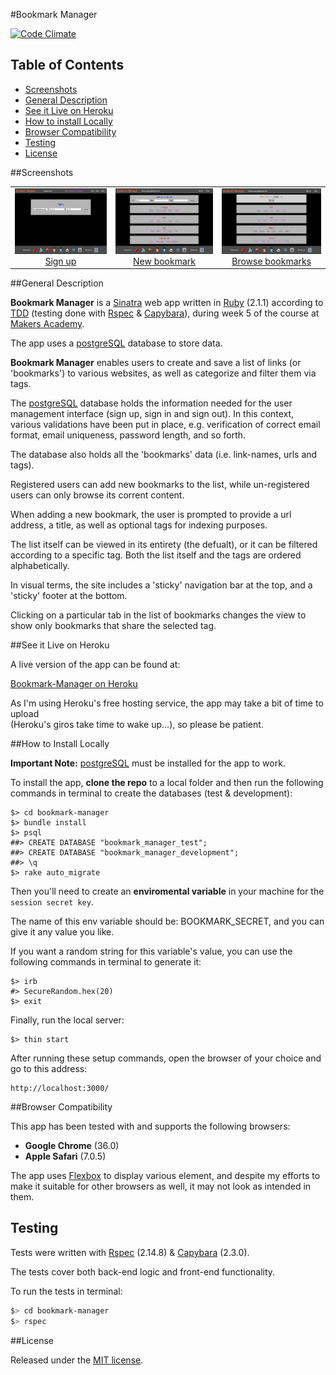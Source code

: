 #Bookmark Manager 

[![Code Climate](https://codeclimate.com/github/nadavmatalon/bookmark-manager/badges/gpa.svg)](https://codeclimate.com/github/nadavmatalon/bookmark-manager)

## Table of Contents

* [Screenshots](#screenshots)
* [General Description](#general-description)
* [See it Live on Heroku](#see-it-live-on-heroku)
* [How to install Locally](#how-to-install-locally)
* [Browser Compatibility](#browser-compatibility)
* [Testing](#testing)
* [License](#license)


##Screenshots

<table>
	<tr>
		<td align="center" width="190px" >
			<a href="https://raw.githubusercontent.com/nadavmatalon/bookmark-manager/master/public/images/app_screenshot_3.png">
				<img src="public/images/app_screenshot_3.png" height="105px" />
				 Sign up
			</a>
		</td>
		<td align="center" width="190px" >
			<a href="https://raw.githubusercontent.com/nadavmatalon/bookmark-manager/master/public/images/app_screenshot_1.png">
				<img src="public/images/app_screenshot_1.png" height="105px" />
				New bookmark
			</a>
		</td>
		<td align="center" width="190px" >
			<a href="https://raw.githubusercontent.com/nadavmatalon/bookmark-manager/master/public/images/app_screenshot_2.png">
				<img src="public/images/app_screenshot_2.png" height="105px" />
				Browse bookmarks
			</a>
		</td>
	</tr>
</table>


##General Description

__Bookmark Manager__ is a [Sinatra](http://www.sinatrarb.com) web app 
written in [Ruby](https://www.ruby-lang.org/en/) (2.1.1) according to 
[TDD](http://en.wikipedia.org/wiki/Test-driven_development)
(testing done with [Rspec](http://rspec.info/) &amp; 
[Capybara](https://github.com/jnicklas/capybara)), 
during week 5 of the course at [Makers Academy](http://www.makersacademy.com/).

The app uses a [postgreSQL](http://www.postgresql.org) database to store data.

__Bookmark Manager__ enables users 
to create and save a list of links (or 'bookmarks') to various websites, 
as well as categorize and filter them via tags.

The [postgreSQL](http://www.postgresql.org) database holds the information needed for 
the user management interface (sign up, sign in and sign out). 
In this context, various validations have been put in place, e.g. 
verification of correct email format, email uniqueness, password length, and so forth.

The database also holds all the 'bookmarks' data (i.e. link-names, urls and tags). 

Registered users can add new bookmarks to the list, while un-registered users can only 
browse its corrent content.

When adding a new bookmark, the user is prompted to provide a url address, a title, as well as
optional tags for indexing purposes.

The list itself can be viewed in its entirety (the defualt), or it can be filtered according
to a specific tag. Both the list itself and the tags are ordered alphabetically.

In visual terms, the site includes a 'sticky' navigation bar at the top, and a 'sticky' footer at
the bottom.

Clicking on a particular tab in the list of bookmarks changes the view to show only 
bookmarks that share the selected tag.


##See it Live on Heroku

A live version of the app can be found at:

[Bookmark-Manager on Heroku](http://makers-bookmark-manager.herokuapp.com/)

As I'm using Heroku's free hosting service, the app may take a bit of time to upload  
(Heroku's giros take time to wake up...), so please be patient.


##How to Install Locally

__Important Note:__  [postgreSQL](http://www.postgresql.org) must be installed for the 
app to work.

To install the app, __clone the repo__ to a local folder and then run the 
following commands in terminal to create the databases (test &amp; development):

```
$> cd bookmark-manager
$> bundle install
$> psql
##> CREATE DATABASE "bookmark_manager_test";
##> CREATE DATABASE "bookmark_manager_development";
##> \q
$> rake auto_migrate
```

Then you'll need to create an __enviromental variable__
in your machine for the `session secret key`.

The name of this env variable should be: BOOKMARK_SECRET, and you 
can give it any value you like.

If you want a random string for this variable's value, you can 
use the following commands in terminal to generate it:

```
$> irb
#> SecureRandom.hex(20)
$> exit
```
Finally, run the local server:

```
$> thin start
```

After running these setup commands, open the browser of your choice and go to this address:

```
http://localhost:3000/
```


##Browser Compatibility

This app has been tested with and supports the following browsers:

* __Google Chrome__ (36.0)
* __Apple Safari__ (7.0.5)

The app uses [Flexbox](http://philipwalton.github.io/solved-by-flexbox/) to 
display various element, and despite my efforts to make 
it suitable for other browsers as well, it may not look as intended in them.


##  Testing

Tests were written with [Rspec](http://rspec.info/) (2.14.8) &amp; 
[Capybara](https://github.com/jnicklas/capybara) (2.3.0).

The tests cover both back-end logic and front-end functionality.

To run the tests in terminal:

```bash
$> cd bookmark-manager
$> rspec
```

##License

<p>Released under the <a href="http://www.opensource.org/licenses/MIT">MIT license</a>.</p>

